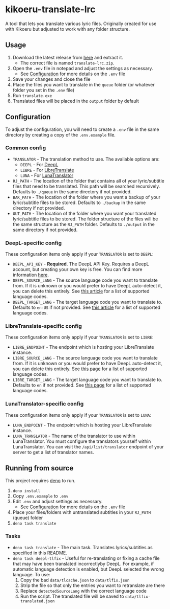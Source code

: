 # kikoeru-translate-lrc
A tool that lets you translate various lyric files. Originally created for use with Kikoeru but adjusted to work with any folder structure.

## Usage
1) Download the latest release from [here](https://github.com/Makar8000/kikoeru-translate-lrc/releases/latest) and extract it.
   - The correct file is named `translate-lrc.zip`.
2) Open the `.env` file in notepad and adjust the settings as necessary.
   - See [Configuration](#configuration) for more details on the `.env` file
3) Save your changes and close the file
4) Place the files you want to translate in the `queue` folder (or whatever folder you set in the `.env` file)
5) Run `translate.exe`
6) Translated files will be placed in the `output` folder by default

## Configuration
To adjust the configuration, you will need to create a `.env` file in the same directory by creating a copy of the `.env.example` file.

### Common config
- `TRANSLATOR` - The translation method to use. The available options are:
  - `DEEPL` - For [DeepL](https://www.deepl.com/)
  - `LIBRE` - For [LibreTranslate](https://github.com/LibreTranslate/LibreTranslate)
  - `LUNA` - For [LunaTranslator](https://lunatranslator.org/)
- `RJ_PATH` - The location of the folder that contains all of your lyric/subtitle files that need to be translated. This path will be searched recursively. Defaults to `./queue` in the same directory if not provided.
- `BAK_PATH` - The location of the folder where you want a backup of your lyric/subtitle files to be stored. Defaults to `./backup` in the same directory if not provided.
- `OUT_PATH` - The location of the folder where you want your translated lyric/subtitle files to be stored. The folder structure of the files will be the same structure as the `RJ_PATH` folder. Defaults to `./output` in the same directory if not provided.

### DeepL-specific config
These configuration items only apply if your `TRANSLATOR` is set to `DEEPL`:
- `DEEPL_API_KEY` - **Required**. The DeepL API Key. Requires a DeepL account, but creating your own key is free. You can find more information [here](https://support.deepl.com/hc/en-us/articles/360020695820).
- `DEEPL_SOURCE_LANG` - The source language code you want to translate from. If it is unknown or you would prefer to have DeepL auto-detect it, you can delete this entirely. See [this article](https://developers.deepl.com/docs/resources/supported-languages#source-languages) for a list of supported language codes.
- `DEEPL_TARGET_LANG` - The target language code you want to translate to. Defaults to `en-US` if not provided. See [this article](https://developers.deepl.com/docs/resources/supported-languages#target-languages) for a list of supported language codes.

### LibreTranslate-specific config
These configuration items only apply if your `TRANSLATOR` is set to `LIBRE`:
- `LIBRE_ENDPOINT` - The endpoint which is hosting your LibreTranslate instance.
- `LIBRE_SOURCE_LANG` - The source language code you want to translate from. If it is unknown or you would prefer to have DeepL auto-detect it, you can delete this entirely. See [this page](https://libretranslate.com/languages) for a list of supported language codes.
- `LIBRE_TARGET_LANG` - The target language code you want to translate to. Defaults to `en` if not provided. See [this page](https://libretranslate.com/languages) for a list of supported language codes.

### LunaTranslator-specific config
These configuration items only apply if your `TRANSLATOR` is set to `LUNA`:
- `LUNA_ENDPOINT` - The endpoint which is hosting your LibreTranslate instance.
- `LUNA_TRANSLATOR` - The name of the translator to use within LunaTranslator. You must configure the translators yourself within LunaTranslator. You can visit the `/api/list/translator` endpoint of your server to get a list of translator names.

## Running from source
This project requires [deno](https://deno.com/) to run.

1) `deno install`
2) Copy `.env.example` to `.env`
3) Edit `.env` and adjust settings as necessary.
   - See [Configuration](#configuration) for more details on the `.env` file
4) Place your files/folders with untranslated subtitles in your `RJ_PATH` (queue) folder
5) `deno task translate`

### Tasks
- `deno task translate` - The main task. Translates lyrics/subtitles as specified in this README.
- `deno task deepl-tlfix` - Useful for re-translating or fixing a cache file that may have been translated incorrectlyby DeepL. For example, if automatic language detection is enabled, but DeepL selected the wrong language. To use:
  1) Copy the bad `data/tlcache.json` to `data/tlfix.json`
  2) Strip the file so that only the entries you want to retranslate are there
  3) Replace `detectedSourceLang` with the correct language code
  4) Run the script. The translated file will be saved to `data/tlfix-translated.json`
